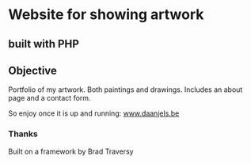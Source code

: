 # Website for showing artwork 
## built with PHP

## Objective
Portfolio of my artwork. Both paintings and drawings.
Includes an about page and a contact form.

So enjoy once it is up and running: www.daanjels.be 

### Thanks
Built on a framework by Brad Traversy

